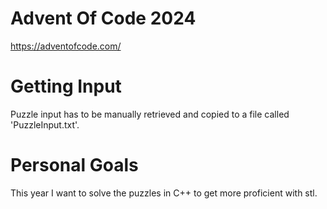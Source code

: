 # Advent Of Code 2024
https://adventofcode.com/

# Getting Input
Puzzle input has to be manually retrieved and copied to a file called 'PuzzleInput.txt'.

# Personal Goals
This year I want to solve the puzzles in C++ to get more proficient with stl.
